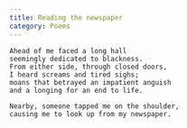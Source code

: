 ```yaml
---
title: Reading the newspaper
category: Poems
---
```


    Ahead of me faced a long hall
    seemingly dedicated to blackness.
    From either side, through closed doors,
    I heard screams and tired sighs;
    moans that betrayed an impatient anguish
    and a longing for an end to life.

    Nearby, someone tapped me on the shoulder,
    causing me to look up from my newspaper.


